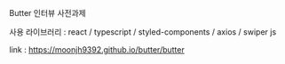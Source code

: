 Butter 인터뷰 사전과제

사용 라이브러리 : react / typescript / styled-components / axios / swiper js

link : https://moonjh9392.github.io/butter/butter
